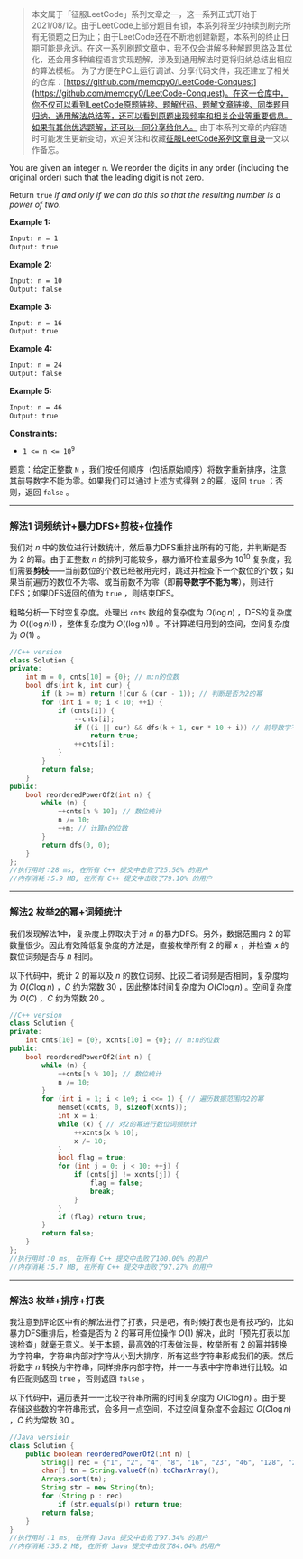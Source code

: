 > 本文属于「征服LeetCode」系列文章之一，这一系列正式开始于2021/08/12。由于LeetCode上部分题目有锁，本系列将至少持续到刷完所有无锁题之日为止；由于LeetCode还在不断地创建新题，本系列的终止日期可能是永远。在这一系列刷题文章中，我不仅会讲解多种解题思路及其优化，还会用多种编程语言实现题解，涉及到通用解法时更将归纳总结出相应的算法模板。
> <b></b>
> 为了方便在PC上运行调试、分享代码文件，我还建立了相关的仓库：[https://github.com/memcpy0/LeetCode-Conquest](https://github.com/memcpy0/LeetCode-Conquest)。在这一仓库中，你不仅可以看到LeetCode原题链接、题解代码、题解文章链接、同类题目归纳、通用解法总结等，还可以看到原题出现频率和相关企业等重要信息。如果有其他优选题解，还可以一同分享给他人。
> <b></b>
> 由于本系列文章的内容随时可能发生更新变动，欢迎关注和收藏[征服LeetCode系列文章目录](https://memcpy0.blog.csdn.net/article/details/119656559)一文以作备忘。


<p>You are given an integer <code>n</code>. We reorder the digits in any order (including the original order) such that the leading digit is not zero.</p>

<p>Return <code>true</code> <em>if and only if we can do this so that the resulting number is a power of two</em>.</p>

 
<p><strong>Example 1:</strong></p>

```bash
Input: n = 1
Output: true
```
<p><strong>Example 2:</strong></p>

```bash
Input: n = 10
Output: false
```

<p><strong>Example 3:</strong></p>

```bash
Input: n = 16
Output: true 
```

<p><strong>Example 4:</strong></p>

```bash
Input: n = 24
Output: false
```

<p><strong>Example 5:</strong></p>

```bash
Input: n = 46
Output: true
```

 <p><strong>Constraints:</strong></p>

<ul>
	<li><code>1 &lt;= n &lt;= 10<sup>9</sup></code></li>
</ul>

题意：给定正整数 `N` ，我们按任何顺序（包括原始顺序）将数字重新排序，注意其前导数字不能为零。如果我们可以通过上述方式得到 `2` 的幂，返回 `true` ；否则，返回 `false` 。

---
### 解法1 词频统计+暴力DFS+剪枝+位操作
我们对 $n$ 中的数位进行计数统计，然后暴力DFS重排出所有的可能，并判断是否为 $2$ 的幂。由于正整数 $n$ 的排列可能较多，暴力循环检查最多为 $10^{10}$ 复杂度，我们需要**剪枝**——当前数位的个数已经被用完时，跳过并检查下一个数位的个数；如果当前遍历的数位不为零、或当前数不为零（即**前导数字不能为零**），则进行DFS；如果DFS返回的值为 `true` ，则结束DFS。

粗略分析一下时空复杂度。处理出 `cnts` 数组的复杂度为 $O(\log n)$ ，DFS的复杂度为 $O((\log n)!)$ ，整体复杂度为 $O((\log n)!)$ 。不计算递归用到的空间，空间复杂度为 $O(1)$ 。
```cpp
//C++ version
class Solution {
private:
    int m = 0, cnts[10] = {0}; // m:n的位数
    bool dfs(int k, int cur) {
        if (k >= m) return !(cur & (cur - 1)); // 判断是否为2的幂
        for (int i = 0; i < 10; ++i) {
            if (cnts[i]) {
                --cnts[i];
                if ((i || cur) && dfs(k + 1, cur * 10 + i)) // 前导数字不为0
                    return true;
                ++cnts[i];
            }
        }
        return false;
    }
public:
    bool reorderedPowerOf2(int n) {
        while (n) {
            ++cnts[n % 10]; // 数位统计
            n /= 10;
            ++m; // 计算n的位数
        }
        return dfs(0, 0);
    }
};
//执行用时：28 ms, 在所有 C++ 提交中击败了25.56% 的用户
//内存消耗：5.9 MB, 在所有 C++ 提交中击败了79.10% 的用户
```

---
### 解法2 枚举2的幂+词频统计
我们发现解法1中，复杂度上界取决于对 $n$ 的暴力DFS。另外，数据范围内 $2$ 的幂数量很少。因此有效降低复杂度的方法是，直接枚举所有 $2$ 的幂 $x$ ，并检查 $x$ 的数位词频是否与 $n$ 相同。

以下代码中，统计 $2$ 的幂以及 $n$ 的数位词频、比较二者词频是否相同，复杂度均为 $O(C \log n)$ ，$C$ 约为常数 $30$ ，因此整体时间复杂度为 $O(C\log n)$ 。空间复杂度为 $O(C)$ ，$C$ 约为常数 $20$ 。
```cpp
//C++ version
class Solution {
private:
    int cnts[10] = {0}, xcnts[10] = {0}; // m:n的位数
public:
    bool reorderedPowerOf2(int n) {
        while (n) {
            ++cnts[n % 10]; // 数位统计
            n /= 10;
        }
        for (int i = 1; i < 1e9; i <<= 1) { // 遍历数据范围内2的幂
            memset(xcnts, 0, sizeof(xcnts));
            int x = i; 
            while (x) { // 对2的幂进行数位词频统计
                ++xcnts[x % 10];
                x /= 10;
            }
            bool flag = true;
            for (int j = 0; j < 10; ++j) {
                if (cnts[j] != xcnts[j]) { 
                    flag = false;
                    break;
                }
            }
            if (flag) return true;
        }
        return false;
    }
};
//执行用时：0 ms, 在所有 C++ 提交中击败了100.00% 的用户
//内存消耗：5.7 MB, 在所有 C++ 提交中击败了97.27% 的用户
```
---
### 解法3 枚举+排序+打表
我注意到评论区中有的解法进行了打表，只是吧，有时候打表也是有技巧的，比如暴力DFS重排后，检查是否为 $2$ 的幂可用位操作 $O(1)$ 解决，此时「预先打表以加速检查」就毫无意义。关于本题，最高效的打表做法是，枚举所有 $2$ 的幂并转换为字符串，字符串内部对字符从小到大排序，所有这些字符串形成我们的表。然后将数字 $n$ 转换为字符串，同样排序内部字符，并一一与表中字符串进行比较。如有匹配则返回 `true` ，否则返回 `false` 。

以下代码中，遍历表并一一比较字符串所需的时间复杂度为 $O(C\log n)$ 。由于要存储这些数的字符串形式，会多用一点空间，不过空间复杂度不会超过 $O(C\log n)$ ，$C$ 约为常数 $30$ 。
```java
//Java versioin
class Solution {
    public boolean reorderedPowerOf2(int n) {
        String[] rec = {"1", "2", "4", "8", "16", "23", "46", "128", "256", "125", "0124", "0248", "0469", "1289", "13468", "23678", "35566", "011237", "122446", "224588", "0145678", "0122579", "0134449", "0368888", "11266777", "23334455", "01466788", "112234778", "234455668", "012356789"};
        char[] tn = String.valueOf(n).toCharArray();
        Arrays.sort(tn);
        String str = new String(tn);
        for (String p : rec)
            if (str.equals(p)) return true;
        return false;
    }
}
//执行用时：1 ms, 在所有 Java 提交中击败了97.34% 的用户
//内存消耗：35.2 MB, 在所有 Java 提交中击败了84.04% 的用户
```

